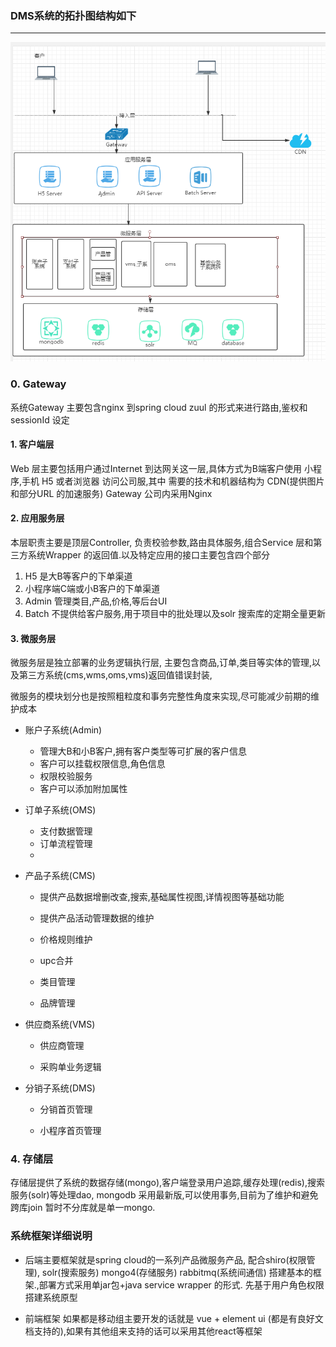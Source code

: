 ### DMS系统的拓扑图结构如下

---

![](/assets/artifact.png)

### 0. Gateway

系统Gateway 主要包含nginx 到spring cloud zuul 的形式来进行路由,鉴权和sessionId 设定

#### 1. 客户端层

Web 层主要包括用户通过Internet 到达网关这一层,具体方式为B端客户使用 小程序,手机 H5 或者浏览器 访问公司服,其中 需要的技术和机器结构为 CDN\(提供图片和部分URL 的加速服务\) Gateway 公司内采用Nginx

#### 2. 应用服务层

本层职责主要是顶层Controller, 负责校验参数,路由具体服务,组合Service 层和第三方系统Wrapper 的返回值.以及特定应用的接口主要包含四个部分

1. H5 是大B等客户的下单渠道
2. 小程序端C端或小B客户的下单渠道
3. Admin 管理类目,产品,价格,等后台UI
4. Batch 不提供给客户服务,用于项目中的批处理以及solr 搜索库的定期全量更新

#### 3. 微服务层

微服务层是独立部署的业务逻辑执行层, 主要包含商品,订单,类目等实体的管理,以及第三方系统\(cms,wms,oms,vms\)返回值错误封装,

微服务的模块划分也是按照粗粒度和事务完整性角度来实现,尽可能减少前期的维护成本

* 账户子系统\(Admin\)

  * 管理大B和小B客户,拥有客户类型等可扩展的客户信息
  * 客户可以挂载权限信息,角色信息
  * 权限校验服务
  * 客户可以添加附加属性

* 订单子系统\(OMS\)

  * 支付数据管理
  * 订单流程管理
  * 

* 产品子系统\(CMS\)

  * 提供产品数据增删改查,搜索,基础属性视图,详情视图等基础功能

  * 提供产品活动管理数据的维护

  * 价格规则维护

  * upc合并

  * 类目管理

  * 品牌管理

* 供应商系统\(VMS\)

  * 供应商管理

  * 采购单业务逻辑

* 分销子系统\(DMS\)

  * 分销首页管理

  * 小程序首页管理

### 4. 存储层

存储层提供了系统的数据存储\(mongo\),客户端登录用户追踪,缓存处理\(redis\),搜索服务\(solr\)等处理dao,  mongodb 采用最新版,可以使用事务,目前为了维护和避免跨库join 暂时不分库就是单一mongo.

### 系统框架详细说明

* 后端主要框架就是spring cloud的一系列产品微服务产品, 配合shiro\(权限管理\), solr\(搜索服务\) mongo4\(存储服务\) rabbitmq\(系统间通信\) 搭建基本的框架.,部署方式采用单jar包+java service wrapper 的形式. 先基于用户角色权限搭建系统原型

* 前端框架 如果都是移动组主要开发的话就是 vue + element ui \(都是有良好文档支持的\),如果有其他组来支持的话可以采用其他react等框架



